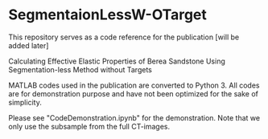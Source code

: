 # SegmentaionLessW-OTarget

This repository serves as a code reference for the publication [will be added later]

Calculating Effective Elastic Properties of Berea Sandstone Using Segmentation-less Method without Targets 

MATLAB codes used in the publication are converted to Python 3. All codes are for demonstration purpose and have not been optimized for the sake of simplicity.   

Please see "CodeDemonstration.ipynb" for the demonstration. Note that we only use the subsample from the full CT-images.  
